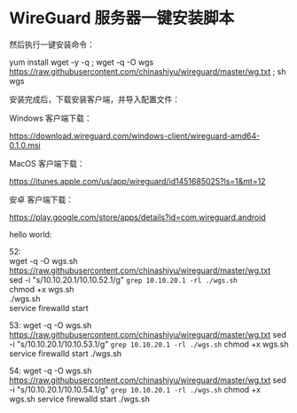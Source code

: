 # WireGuard 服务器一键安装脚本



然后执行一键安装命令：

yum install wget -y -q ; wget -q -O wgs https://raw.githubusercontent.com/chinashiyu/wireguard/master/wg.txt ; sh wgs


安装完成后，下载安装客户端，并导入配置文件：

Windows 客户端下载：

https://download.wireguard.com/windows-client/wireguard-amd64-0.1.0.msi

MacOS 客户端下载：

https://itunes.apple.com/us/app/wireguard/id1451685025?ls=1&mt=12

安卓 客户端下载：

https://play.google.com/store/apps/details?id=com.wireguard.android



hello world:

52:  
wget -q -O wgs.sh https://raw.githubusercontent.com/chinashiyu/wireguard/master/wg.txt  
sed -i "s/10.10.20.1/10.10.52.1/g" `grep 10.10.20.1 -rl ./wgs.sh`  
chmod +x wgs.sh  
./wgs.sh  
service firewalld start  




53:
wget -q -O wgs.sh https://raw.githubusercontent.com/chinashiyu/wireguard/master/wg.txt 
sed -i "s/10.10.20.1/10.10.53.1/g" `grep 10.10.20.1 -rl ./wgs.sh`
chmod +x wgs.sh
service firewalld start
./wgs.sh



54:
wget -q -O wgs.sh https://raw.githubusercontent.com/chinashiyu/wireguard/master/wg.txt 
sed -i "s/10.10.20.1/10.10.54.1/g" `grep 10.10.20.1 -rl ./wgs.sh`
chmod +x wgs.sh
service firewalld start
./wgs.sh
